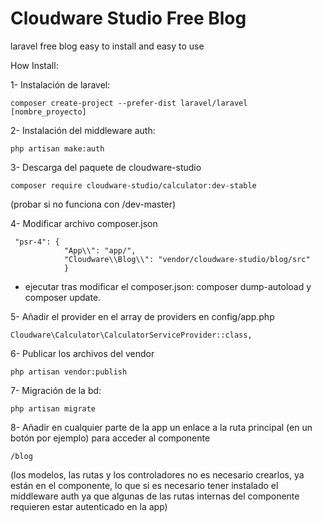 # Cloudware Studio Free Blog

laravel free blog easy to install and easy to use

How Install:

1- Instalación de laravel:

	composer create-project --prefer-dist laravel/laravel [nombre_proyecto]

2- Instalación del middleware auth:

	php artisan make:auth

3- Descarga del paquete de cloudware-studio

	composer require cloudware-studio/calculator:dev-stable 
	
(probar si no funciona con /dev-master)

4- Modificar archivo composer.json

	 "psr-4": {
            	"App\\": "app/",
	            "Cloudware\\Blog\\": "vendor/cloudware-studio/blog/src"
        		}

* ejecutar tras modificar el composer.json: composer dump-autoload y composer update.

5- Añadir el provider en el array de providers en config/app.php

	Cloudware\Calculator\CalculatorServiceProvider::class,

6- Publicar los archivos del vendor

	php artisan vendor:publish

7-  Migración de la bd:

	php artisan migrate

8- Añadir en cualquier parte de la app un enlace a la ruta principal (en un botón por ejemplo) para acceder al componente

	/blog

(los modelos, las rutas y los controladores no es necesario crearlos, ya están en el componente, lo que si es necesario tener instalado el middleware auth ya que algunas de las rutas internas del componente requieren estar autenticado en la app) 
